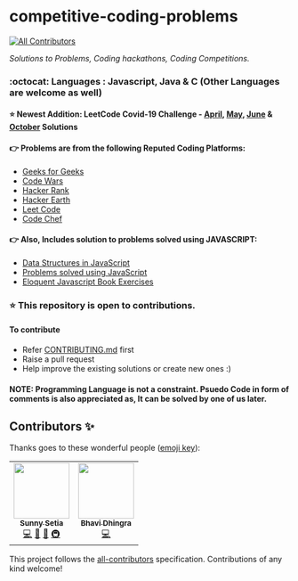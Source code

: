 # competitive-coding-problems
<!-- ALL-CONTRIBUTORS-BADGE:START - Do not remove or modify this section -->
[![All Contributors](https://img.shields.io/badge/all_contributors-2-orange.svg?style=flat-square)](#contributors-)
<!-- ALL-CONTRIBUTORS-BADGE:END -->

<i>Solutions to Problems, Coding hackathons, Coding Competitions.</i>

### :octocat: Languages : Javascript, Java & C (Other Languages are welcome as well)

#### :star: Newest Addition: LeetCode Covid-19 Challenge - <a href="https://github.com/sunnysetia93/competitive-coding-problems/tree/master/LeetCode/Challenges/Covid19_April_Coding_Challenge/">April</a>, <a href="https://github.com/sunnysetia93/competitive-coding-problems/tree/master/LeetCode/Challenges/Covid19_May_Coding_Challenge/">May</a>, <a href="https://github.com/sunnysetia93/competitive-coding-problems/tree/master/LeetCode/Challenges/Covid19_June_Coding_Challenge/">June</a> &  <a href="https://github.com/sunnysetia93/competitive-coding-problems/tree/master/LeetCode/Challenges/Covid19_October_Coding_Challenge/">October</a> Solutions

#### :point_right: Problems are from the following Reputed Coding Platforms: 
<ul>
<li><a href="http://geeksforgeeks.org">Geeks for Geeks</a></li>
<li><a href="http://www.codewars.com/">Code Wars</a></li>
<li><a href="http://www.hackerank.com/">Hacker Rank</a></li>
<li><a href="http://www.hackerearth.com/">Hacker Earth</a></li>
<li><a href="http://www.leetcode.com/">Leet Code</a></li>
<li><a href="http://www.codechef.com/">Code Chef</a></li>
</ul>

#### :point_right: Also, Includes solution to problems solved using JAVASCRIPT:
<ul>
  <li><a href="https://github.com/sunnysetia93/competitive-coding-problems/tree/master/JavaScriptDataStructureImplementation">Data Structures in JavaScript</a></li>
  <li><a href="https://github.com/sunnysetia93/competitive-coding-problems/tree/master/JavaScriptQuestions">Problems solved using JavaScript</a></li> 
<li> <a href="https://github.com/sunnysetia93/competitive-coding-problems/tree/master/JavaScriptQuestions/EloquentJSBookExercises">Eloquent Javascript Book Exercises</a></li>
</ul>

### :star: This repository is open to contributions. 
#### To contribute
 - Refer [CONTRIBUTING.md](https://github.com/sunnysetia93/competitive-coding-problems/blob/master/CONTRIBUTING.md) first
 - Raise a pull request
 - Help improve the existing solutions or create new ones :)
 
 #### NOTE: Programming Language is not a constraint. Psuedo Code in form of comments is also appreciated as, It can be solved by one of us later.

## Contributors ✨

Thanks goes to these wonderful people ([emoji key](https://allcontributors.org/docs/en/emoji-key)):

<!-- ALL-CONTRIBUTORS-LIST:START - Do not remove or modify this section -->
<!-- prettier-ignore-start -->
<!-- markdownlint-disable -->
<table>
  <tr>
    <td align="center"><a href="https://sunnysetia.in/"><img src="https://avatars3.githubusercontent.com/u/6140084?v=4" width="100px;" alt=""/><br /><sub><b>Sunny Setia</b></sub></a><br /><a href="https://github.com/sunnysetia93/competitive-coding-problems/commits?author=sunnysetia93" title="Code">💻</a> <a href="#maintenance-sunnysetia93" title="Maintenance">🚧</a> <a href="https://github.com/sunnysetia93/competitive-coding-problems/commits?author=sunnysetia93" title="Documentation">📖</a> <a href="#infra-sunnysetia93" title="Infrastructure (Hosting, Build-Tools, etc)">🚇</a></td>
    <td align="center"><a href="http://www.bhavidhingra.dev "><img src="https://avatars1.githubusercontent.com/u/17147510?v=4" width="100px;" alt=""/><br /><sub><b>Bhavi Dhingra</b></sub></a><br /><a href="https://github.com/sunnysetia93/competitive-coding-problems/commits?author=bhavidhingra" title="Code">💻</a></td>
  </tr>
</table>

<!-- markdownlint-enable -->
<!-- prettier-ignore-end -->
<!-- ALL-CONTRIBUTORS-LIST:END -->

This project follows the [all-contributors](https://github.com/all-contributors/all-contributors) specification. Contributions of any kind welcome!
